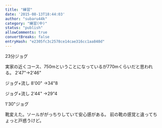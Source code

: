 ```yaml
---
title: "練習"
date: '2015-08-13T18:44:03'
author: "subaru44k"
category: "練習(中)"
status: "publish"
allowComments: true
convertBreaks: false
entryHash: "e2305fc3c2578ce14cae316cc1aa840d"
---
```

23分ジョグ

実家の近くコース、750mということになっているが770mくらいだと思われる。
2'47"→2'46"

ジョグ+流し
8'00"
→34"8

ジョグ+流し
2'44"
→29"4

1'30"ジョグ

靴変えた。ソールががっちりしていて安心感がある。
前の靴の感覚と違ってちょっと戸惑うけど。
